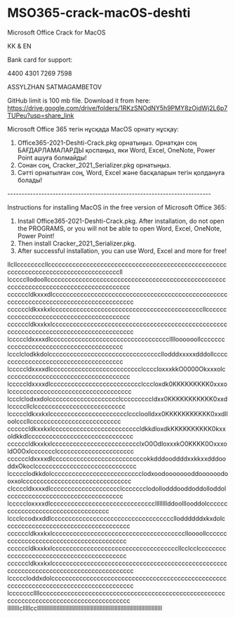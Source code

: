 # MSO365-crack-macOS-deshti
Microsoft Office Crack for MacOS

KK & EN

Bank card for support:

4400 4301 7269 7598

ASSYLZHAN SATMAGAMBETOV

GitHub limit is 100 mb file. Download it from here: https://drive.google.com/drive/folders/1RKzSNOdNY5h9PMY8zOjdWj2L6p7TUPeu?usp=share_link

<kk>
  
Microsoft Office 365 тегін нұсқада MacOS орнату нұсқау:

1. Office365-2021-Deshti-Crack.pkg орнатыңыз. Орнатқан соң БАҒДАРЛАМАЛАРДЫ қоспаңыз, яки Word, Excel, OneNote, Power Point ашуға болмайды!
2. Сонан соң, Cracker_2021_Serializer.pkg орнатыңыз.
3. Сәтті орнатылған соң, Word, Excel және басқаларын тегін қолдануға болады!
 
</kk>

---*---*---*---*---*---*---*---*---*---*---*---*---*---*---*---*---*---*---*---*---*---*---*---*

<en>
  
Instructions for installing MacOS in the free version of Microsoft Office 365:

1. Install Office365-2021-Deshti-Crack.pkg. After installation, do not open the PROGRAMS, or you will not be able to open Word, Excel, OneNote, Power Point!
2. Then install Cracker_2021_Serializer.pkg.
3. After successful installation, you can use Word, Excel and more for free!
</en>



llcllccccccccllcccccccccccccccccccccccccccccccccccccccccccccccccccccccccccccccccccccccccccccccccccll
lcccccllodoollcccccccccccccccccccccccccccccccccccccccccccccccccccccccccccccccccccccccccccccccccccccc
ccccccldkxxxdlcccccccccccccccccccccccccccccccccccccccccccccccccccccccccccccccccccccccccccccccccccccc
ccccccldkxxkxlcccccccccccccccccccccccccccccccccccccccccccllccccccccccccccccccccccccccccccccccccccccc
ccccccldkxxkxlcccccccccccccccccccccccccccccccccccccccccccccccccccccccccccccccccccccccccccccccccccccc
lcccccldxxxxdlcccccccccccccccccccccccccccccccccclllloooooollcccccccccccccccccccccccccccccccccccccccc
lccclclodkkdolccccccccccccccccccccccccccccccccllodddxxxxxdddollccccccccccccccccccccccccccccccccccccc
lcccccldxxxxdlcccccccccccccccccccccccccclccccloxxxkkO0000Okxxxolcccccccccccccccccccccccccccccccccccc
lcccccldxxxxdlcccccccccccccccccccccccccclcccloxdk0KKKKKKKKK0xxxolccccccccccccccccccccccccccccccccccc
lccclclodxxdolcccccccccccccccccccclcccccccccldxx0KKKKKKKKKKK0xxdlcccccllclcccccccccccccccccccccccccc
lcccccldkxxkxlcccccccccccccccccccccclcccloolldxx0KKKKKKKKKKK0xxdlloolcccllcccccccccccccccccccccccccc
ccccccldkxxkxlcccccccccccccccccccccccccldkkdloxdkKKKKKKKKKK0kxxoldkkdlcccccccccccccccccccccccccccccc
ccccccldkxxkxlccccccccccccccccccccccccclxO0OdloxxxkO0KKKK0OxxxoldO0Oxlccccccclcccccccccccccccccccccc
ccccccldxxxxdlccccccccccccccccccccccccccokkdddooddddxxkkxxdddooddxOkoclccccccccccccccccccccccccccccc
lccccclodkkdolcccccccccccccccccccccccccclodxoodoooooooddoooooodooxxolccccccccccccccccccccccccccccccc
clccccldxxxxdlcccccccccccccccccccclccccccclodollodddooddoddolloddolccccccccccccccccccccccccccccccccc
lcccccloxxxxdlccccccccccccccccccccccccccccccllllllllddoolllooddolccccccccccccccccccccccccccccccccccc
lccclccodxxddlccccccccccccccccccccccccccccccccccclloddddddxkxdolcccccccccccccccccccccccccccccccccccc
ccccccldkxxkxlcccccccccccccccccccccccccccccccccccccclloooollcccccccccccccccccccccccccccccccccccccccc
ccccccldkxxkxlccccccccccccccccccccccccccccccccccccllcclcclcccccccccccccccccccccccccccccccccccccccccc
ccccccldkxxkxlcccccccccccccccccccccccccccccccccccccccccccccccccccccccccccccccccccccccccccccccccccccc
lcccccloddxdolcccccccccccccccccccccccccccccccccccccccccccccccccccccccccccccccccccccccccccccccccccccc
lcccccccllllcccccccccccccccccccccccccccccccccccccccccccccccccccccccccccccccccccccccccccccccccccccccc
llllllllclllllccllllllllllllllllllllllllllllllllllllllllllllllllllllllllllllllllllllllllllllllllllll
